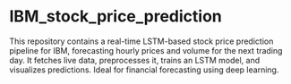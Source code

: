 # IBM_stock_price_prediction
This repository contains a real-time LSTM-based stock price prediction pipeline for IBM, forecasting hourly prices and volume for the next trading day. It fetches live data, preprocesses it, trains an LSTM model, and visualizes predictions. Ideal for financial forecasting using deep learning.
